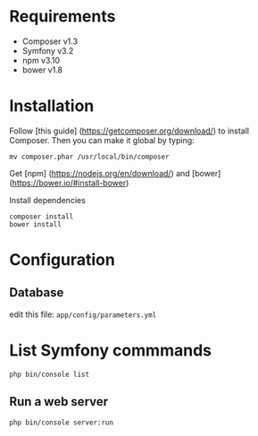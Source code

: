 Requirements
========================

* Composer v1.3
* Symfony  v3.2
* npm      v3.10
* bower    v1.8

Installation
========================

Follow [this guide] (https://getcomposer.org/download/) to install Composer. Then you can make it global by typing:

```shell
mv composer.phar /usr/local/bin/composer
```

Get [npm] (https://nodejs.org/en/download/) and [bower] (https://bower.io/#install-bower) 


Install dependencies

```shell
composer install
bower install
```




Configuration
========================

Database
------------------------

edit this file: `app/config/parameters.yml`



List Symfony commmands
========================

```shell
php bin/console list
```

Run a web server
------------------------

```shell
php bin/console server:run
```
